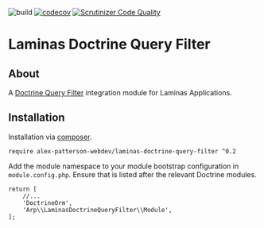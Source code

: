 ![build](https://github.com/alex-patterson-webdev/laminas-doctrine-query-filter/actions/workflows/workflow.yml/badge.svg)
[![codecov](https://codecov.io/gh/alex-patterson-webdev/laminas-doctrine-query-filter/branch/master/graph/badge.svg)](https://codecov.io/gh/alex-patterson-webdev/laminas-doctrine-query-filter)
[![Scrutinizer Code Quality](https://scrutinizer-ci.com/g/alex-patterson-webdev/laminas-doctrine-query-filter/badges/quality-score.png?b=master)](https://scrutinizer-ci.com/g/alex-patterson-webdev/laminas-doctrine-query-filter/?branch=master)

# Laminas Doctrine Query Filter

## About

A [Doctrine Query Filter](https://github.com/alex-patterson-webdev/doctrine-query-filter) integration module for Laminas Applications.

## Installation

Installation via [composer](https://getcomposer.org).

    require alex-patterson-webdev/laminas-doctrine-query-filter ^0.2

Add the module namespace to your module bootstrap configuration in `module.config.php`. Ensure that is listed after the relevant Doctrine modules.

    return [
        //...
        'DoctrineOrm',
        'Arp\\LaminasDoctrineQueryFilter\\Module',
    ];

    
